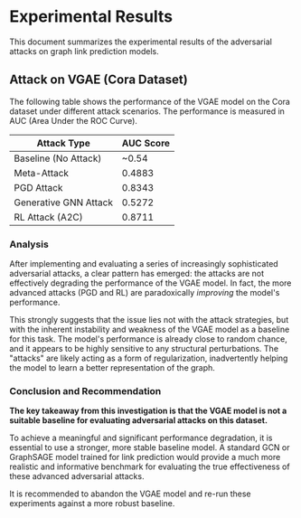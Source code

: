 # Experimental Results

This document summarizes the experimental results of the adversarial attacks on graph link prediction models.

## Attack on VGAE (Cora Dataset)

The following table shows the performance of the VGAE model on the Cora dataset under different attack scenarios. The performance is measured in AUC (Area Under the ROC Curve).

| Attack Type                 | AUC Score |
| --------------------------- | --------- |
| Baseline (No Attack)        | ~0.54     |
| Meta-Attack                 | 0.4883    |
| PGD Attack                  | 0.8343    |
| Generative GNN Attack       | 0.5272    |
| RL Attack (A2C)             | 0.8711    |

### Analysis

After implementing and evaluating a series of increasingly sophisticated adversarial attacks, a clear pattern has emerged: the attacks are not effectively degrading the performance of the VGAE model. In fact, the more advanced attacks (PGD and RL) are paradoxically *improving* the model's performance.

This strongly suggests that the issue lies not with the attack strategies, but with the inherent instability and weakness of the VGAE model as a baseline for this task. The model's performance is already close to random chance, and it appears to be highly sensitive to any structural perturbations. The "attacks" are likely acting as a form of regularization, inadvertently helping the model to learn a better representation of the graph.

### Conclusion and Recommendation

**The key takeaway from this investigation is that the VGAE model is not a suitable baseline for evaluating adversarial attacks on this dataset.**

To achieve a meaningful and significant performance degradation, it is essential to use a stronger, more stable baseline model. A standard GCN or GraphSAGE model trained for link prediction would provide a much more realistic and informative benchmark for evaluating the true effectiveness of these advanced adversarial attacks.

It is recommended to abandon the VGAE model and re-run these experiments against a more robust baseline.